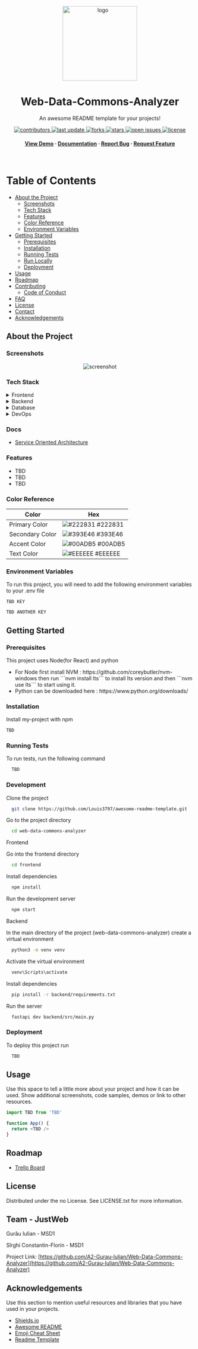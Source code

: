 <!--
Hey, thanks for using the awesome-readme-template template.  
If you have any enhancements, then fork this project and create a pull request 
or just open an issue with the label "enhancement".

Don't forget to give this project a star for additional support ;)
Maybe you can mention me or this repo in the acknowledgements too
-->
<div align="center">


  <img src="assets/logo.png" alt="logo" width="200" height="auto" />
  <h1>Web-Data-Commons-Analyzer</h1>
  
  <p>
    An awesome README template for your projects! 
  </p>
  
  
<!-- Badges -->
<p>
  <a href="https://github.com/Louis3797/awesome-readme-template/graphs/contributors">
    <img src="https://img.shields.io/github/contributors/Louis3797/awesome-readme-template" alt="contributors" />
  </a>
  <a href="">
    <img src="https://img.shields.io/github/last-commit/Louis3797/awesome-readme-template" alt="last update" />
  </a>
  <a href="https://github.com/Louis3797/awesome-readme-template/network/members">
    <img src="https://img.shields.io/github/forks/Louis3797/awesome-readme-template" alt="forks" />
  </a>
  <a href="https://github.com/Louis3797/awesome-readme-template/stargazers">
    <img src="https://img.shields.io/github/stars/Louis3797/awesome-readme-template" alt="stars" />
  </a>
  <a href="https://github.com/Louis3797/awesome-readme-template/issues/">
    <img src="https://img.shields.io/github/issues/Louis3797/awesome-readme-template" alt="open issues" />
  </a>
  <a href="https://github.com/Louis3797/awesome-readme-template/blob/master/LICENSE">
    <img src="https://img.shields.io/github/license/Louis3797/awesome-readme-template.svg" alt="license" />
  </a>
</p>
   
<h4>
    <a href="https://github.com/Louis3797/awesome-readme-template/">View Demo</a>
  <span> · </span>
    <a href="https://github.com/Louis3797/awesome-readme-template">Documentation</a>
  <span> · </span>
    <a href="https://github.com/Louis3797/awesome-readme-template/issues/">Report Bug</a>
  <span> · </span>
    <a href="https://github.com/Louis3797/awesome-readme-template/issues/">Request Feature</a>
  </h4>
</div>

<br />

<!-- Table of Contents -->
# Table of Contents

- [About the Project](#about-the-project)
  * [Screenshots](#screenshots)
  * [Tech Stack](#tech-stack)
  * [Features](#features)
  * [Color Reference](#color-reference)
  * [Environment Variables](#environment-variables)
- [Getting Started](#getting-started)
  * [Prerequisites](#prerequisites)
  * [Installation](#installation)
  * [Running Tests](#running-tests)
  * [Run Locally](#run-locally)
  * [Deployment](#deployment)
- [Usage](#usage)
- [Roadmap](#roadmap)
- [Contributing](#contributing)
  * [Code of Conduct](#code-of-conduct)
- [FAQ](#faq)
- [License](#license)
- [Contact](#contact)
- [Acknowledgements](#acknowledgements)
  

<!-- About the Project -->
## About the Project


<!-- Screenshots -->
### Screenshots

<div align="center"> 
  <img src="https://placehold.co/600x400?text=Your+Screenshot+here" alt="screenshot" />
</div>


<!-- TechStack -->
### Tech Stack

<details>
  <summary>Frontend</summary>
  <ul>
    <li><a href="https://www.typescriptlang.org/">Typescript</a></li>
    <li><a href="https://reactjs.org/">React.js</a></li>
  </ul>
</details>

<details>
  <summary>Backend</summary>
  <ul>
    <li><a href="https://www.python.org/">Python</a></li>
    <li><a href="https://fastapi.tiangolo.com/">FastAPI</a></li>
    <li><a href="https://pypi.org/">PIP</a></li>
  </ul>
</details>

<details>
<summary>Database</summary>
  <ul>
    <li><a href="https://www.postgresql.org/">PostgreSQL</a></li>
  </ul>
</details>

<details>
<summary>DevOps</summary>
  <ul>
    <li><a href="https://www.docker.com/">TBD PROBABIL DOCKER</a></li>
  </ul>
</details>

<!-- Docs -->
### Docs
  <ul>
    <li><a href="https://docs.google.com/document/d/1K1OkfUDWL1zcNSBpkhGmLcoCbaOIK5pYqQVOgikIo9k/edit?usp=sharing">Service Oriented Architecture</a></li>
  </ul>

<!-- Features -->
### Features

- TBD
- TBD
- TBD

<!-- Color Reference -->
### Color Reference

| Color             | Hex                                                                |
| ----------------- | ------------------------------------------------------------------ |
| Primary Color | ![#222831](https://via.placeholder.com/10/222831?text=+) #222831 |
| Secondary Color | ![#393E46](https://via.placeholder.com/10/393E46?text=+) #393E46 |
| Accent Color | ![#00ADB5](https://via.placeholder.com/10/00ADB5?text=+) #00ADB5 |
| Text Color | ![#EEEEEE](https://via.placeholder.com/10/EEEEEE?text=+) #EEEEEE |


<!-- Env Variables -->
### Environment Variables

To run this project, you will need to add the following environment variables to your .env file

`TBD KEY`

`TBD ANOTHER KEY`

<!-- Getting Started -->
## Getting Started

<!-- Prerequisites -->
### Prerequisites

This project uses Node(for React) and python

  <ul>
    <li>For Node first install NVM : https://github.com/coreybutler/nvm-windows then run ```nvm install lts``` to install lts version and then ```nvm use lts``` to start using it.</li>
    <li>Python can be downloaded here : https://www.python.org/downloads/</li>
  </ul>

<!-- Installation -->
### Installation

Install my-project with npm

```bash
TBD
```
   
<!-- Running Tests -->
### Running Tests

To run tests, run the following command

```bash
  TBD
```

<!-- Development -->
### Development

Clone the project

```bash
  git clone https://github.com/Louis3797/awesome-readme-template.git
```

Go to the project directory

```bash
  cd web-data-commons-analyzer
```

Frontend

Go into the frontend directory

```bash
  cd frontend
```

Install dependencies

```bash
  npm install
```

Run the development server

```bash
  npm start
```

Backend

In the main directory of the project (web-data-commons-analyzer) create a virtual environment

```bash
  python3 -m venv venv
```

Activate the virtual environment

```bash
  venv\Scripts\activate
```

Install dependencies 

```bash
  pip install -r backend/requirements.txt
```

Run the server 

```bash
  fastapi dev backend/src/main.py
```

<!-- Deployment -->
### Deployment

To deploy this project run

```bash
  TBD
```


<!-- Usage -->
## Usage

Use this space to tell a little more about your project and how it can be used. Show additional screenshots, code samples, demos or link to other resources.


```javascript
import TBD from 'TBD'

function App() {
  return <TBD />
}
```

<!-- Roadmap -->
## Roadmap

  <ul>
    <li><a href="https://trello.com/b/PW6cOfPp/web">Trello Board</a></li>
  </ul>


<!-- License -->
## License

Distributed under the no License. See LICENSE.txt for more information.


<!-- Contact -->
## Team - JustWeb

Gurău Iulian - MSD1

Sîrghi Constantin-Florin - MSD1

Project Link: [https://github.com/A2-Gurau-Iulian/Web-Data-Commons-Analyzer](https://github.com/A2-Gurau-Iulian/Web-Data-Commons-Analyzer)


<!-- Acknowledgments -->
## Acknowledgements

Use this section to mention useful resources and libraries that you have used in your projects.

 - [Shields.io](https://shields.io/)
 - [Awesome README](https://github.com/matiassingers/awesome-readme)
 - [Emoji Cheat Sheet](https://github.com/ikatyang/emoji-cheat-sheet/blob/master/README.md#travel--places)
 - [Readme Template](https://github.com/othneildrew/Best-README-Template)
